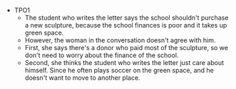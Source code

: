 * TPO1
	* The student who writes the letter says the school shouldn't purchase a new sculpture, because the school finances is poor and it takes up green space.
	* However, the woman in the conversation doesn't agree with him.
	* First, she says there's a donor who paid most of the sculpture, so we don't need to worry about the finance of the school.
	* Second, she thinks the student who writes the letter just care about himself. Since he often plays soccer on the green space, and he doesn't want to move to another place.